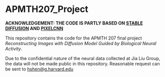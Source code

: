 # APMTH207_Project

<strong>ACKNOWLEDGEMENT: THE CODE IS PARTLY BASED ON [STABLE DIFFUSION](https://github.com/Stability-AI/stablediffusion) AND [PIXELCNN](https://github.com/ermongroup/ddim/blob/main/models/diffusion.py)</strong>

This repository contains the code for the APMTH 207 final project <em>Reconstructing Images with Diffusion Model Guided by Biological Neural Activity</em>.

Due to the confidential nature of the neural data collected at Jia Liu Group, the data will not be made public in this repository. Reasonable request can be sent to hshen@g.harvard.edu
